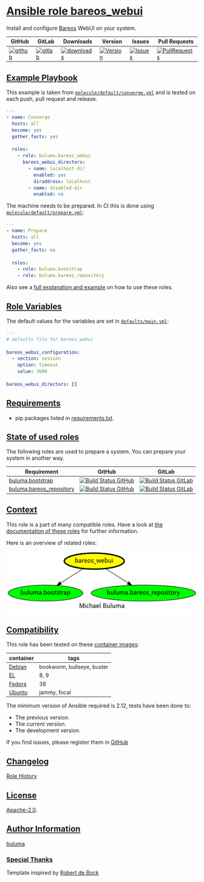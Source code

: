 # [Ansible role bareos_webui](#bareos_webui)

Install and configure [Bareos](https://www.bareos.com/) WebUI on your system.

|GitHub|GitLab|Downloads|Version|Issues|Pull Requests|
|------|------|-------|-------|------|-------------|
|[![github](https://github.com/buluma/ansible-role-bareos_webui/actions/workflows/molecule.yml/badge.svg)](https://github.com/buluma/ansible-role-bareos_webui/actions/workflows/molecule.yml)|[![gitlab](https://gitlab.com/shadowwalker/ansible-role-bareos_webui/badges/master/pipeline.svg)](https://gitlab.com/shadowwalker/ansible-role-bareos_webui)|[![downloads](https://img.shields.io/ansible/role/d/37531)](https://galaxy.ansible.com/buluma/bareos_webui)|[![Version](https://img.shields.io/github/release/buluma/ansible-role-bareos_webui.svg)](https://github.com/buluma/ansible-role-bareos_webui/releases/)|[![Issues](https://img.shields.io/github/issues/buluma/ansible-role-bareos_webui.svg)](https://github.com/buluma/ansible-role-bareos_webui/issues/)|[![PullRequests](https://img.shields.io/github/issues-pr-closed-raw/buluma/ansible-role-bareos_webui.svg)](https://github.com/buluma/ansible-role-bareos_webui/pulls/)|

## [Example Playbook](#example-playbook)

This example is taken from [`molecule/default/converge.yml`](https://github.com/buluma/ansible-role-bareos_webui/blob/master/molecule/default/converge.yml) and is tested on each push, pull request and release.

```yaml
---
- name: Converge
  hosts: all
  become: yes
  gather_facts: yes

  roles:
    - role: buluma.bareos_webui
      bareos_webui_directors:
        - name: localhost-dir
          enabled: yes
          diraddress: localhost
        - name: disabled-dir
          enabled: no
```

The machine needs to be prepared. In CI this is done using [`molecule/default/prepare.yml`](https://github.com/buluma/ansible-role-bareos_webui/blob/master/molecule/default/prepare.yml):

```yaml
---
- name: Prepare
  hosts: all
  become: yes
  gather_facts: no

  roles:
    - role: buluma.bootstrap
    - role: buluma.bareos_repository
```

Also see a [full explanation and example](https://buluma.github.io/how-to-use-these-roles.html) on how to use these roles.

## [Role Variables](#role-variables)

The default values for the variables are set in [`defaults/main.yml`](https://github.com/buluma/ansible-role-bareos_webui/blob/master/defaults/main.yml):

```yaml
---
# defaults file for bareos_webui

bareos_webui_configuration:
  - section: session
    option: timeout
    value: 3600

bareos_webui_directors: []
```

## [Requirements](#requirements)

- pip packages listed in [requirements.txt](https://github.com/buluma/ansible-role-bareos_webui/blob/master/requirements.txt).

## [State of used roles](#state-of-used-roles)

The following roles are used to prepare a system. You can prepare your system in another way.

| Requirement | GitHub | GitLab |
|-------------|--------|--------|
|[buluma.bootstrap](https://galaxy.ansible.com/buluma/bootstrap)|[![Build Status GitHub](https://github.com/buluma/ansible-role-bootstrap/workflows/Ansible%20Molecule/badge.svg)](https://github.com/buluma/ansible-role-bootstrap/actions)|[![Build Status GitLab](https://gitlab.com/shadowwalker/ansible-role-bootstrap/badges/master/pipeline.svg)](https://gitlab.com/shadowwalker/ansible-role-bootstrap)|
|[buluma.bareos_repository](https://galaxy.ansible.com/buluma/bareos_repository)|[![Build Status GitHub](https://github.com/buluma/ansible-role-bareos_repository/workflows/Ansible%20Molecule/badge.svg)](https://github.com/buluma/ansible-role-bareos_repository/actions)|[![Build Status GitLab](https://gitlab.com/shadowwalker/ansible-role-bareos_repository/badges/master/pipeline.svg)](https://gitlab.com/shadowwalker/ansible-role-bareos_repository)|

## [Context](#context)

This role is a part of many compatible roles. Have a look at [the documentation of these roles](https://buluma.github.io/) for further information.

Here is an overview of related roles:

![dependencies](https://raw.githubusercontent.com/buluma/ansible-role-bareos_webui/png/requirements.png "Dependencies")

## [Compatibility](#compatibility)

This role has been tested on these [container images](https://hub.docker.com/u/buluma):

|container|tags|
|---------|----|
|[Debian](https://hub.docker.com/repository/docker/buluma/debian/general)|bookworm, bullseye, buster|
|[EL](https://hub.docker.com/repository/docker/buluma/enterpriselinux/general)|8, 9|
|[Fedora](https://hub.docker.com/repository/docker/buluma/fedora/general)|38|
|[Ubuntu](https://hub.docker.com/repository/docker/buluma/ubuntu/general)|jammy, focal|

The minimum version of Ansible required is 2.12, tests have been done to:

- The previous version.
- The current version.
- The development version.

If you find issues, please register them in [GitHub](https://github.com/buluma/ansible-role-bareos_webui/issues)

## [Changelog](#changelog)

[Role History](https://github.com/buluma/ansible-role-bareos_webui/blob/master/CHANGELOG.md)

## [License](#license)

[Apache-2.0](https://github.com/buluma/ansible-role-bareos_webui/blob/master/LICENSE).

## [Author Information](#author-information)

[buluma](https://buluma.github.io/)


### [Special Thanks](#special-thanks)

Template inspired by [Robert de Bock](https://github.com/robertdebock)
